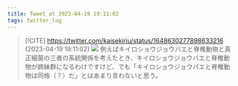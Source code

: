 ```yaml
---
title: Tweet at 2023-04-19 19:11:02
tags: twitter_log
---
```


> [!CITE] https://twitter.com/kaisekiriu/status/1648630277898633216 (2023-04-19 19:11:02)
> ![](https://twitter.com/kaisekiriu/status/1648630277898633216)
> 例えばキイロショウジョウバエと脊椎動物と真正細菌の三者の系統関係を考えたとき、キイロショウジョウバエと脊椎動物が姉妹群になるわけですけど、でも「キイロショウジョウバエと脊椎動物は同格（？）だ」とはあまり言わないと思う。
